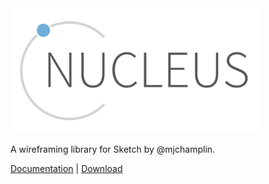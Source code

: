 
<img src="docs/images/nucleusLogo.png" title="Nucleus Logo" alt="Nucleus" width="400px" />

A wireframing library for Sketch by @mjchamplin.

[Documentation](https://mjchamplin.github.io/Nucleus/#/) | [Download](https://github.com/mjchamplin/Nucleus/blob/master/sketch/Nucleus%20Wireframing%20Library.sketch?raw=true)
